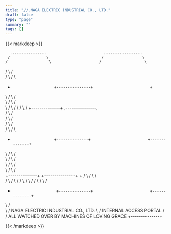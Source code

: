 ```yaml
---
title: "//.NAGA ELECTRIC INDUSTRIAL CO., LTD."
draft: false
type: "page"
summary: ""
tags: []
---
```

{{< markdeep >}}

      .--------------.                         .---------------.
     /                \                       /                 \
    /                  \                     /                   \
   /                    \                   /                     \
  /                      \                 /                       \
  +                       +---------------+                         +
   \                     /                 \                       /     
    \                   /                   \                     /       
     \                 /                     \                   /
      \               /                       \                 /
       +--------------+                        .---------------.     
      /                \                      /                 \
     /                  \                    /                   \
    /                    \                  /                     \
   /                      \                /                       \    
   +                       +--------------+                         +--------------+  
   \                      /                \                       /                \
    \                    /                  \                     /                  \
     \                  /                    \                   /                    \
      \                /                      \                 /                      \
       +--------------+                        +---------------+                        +
     /                 \                      /                 \                      /     
    /                   \                    /                   \                    /
   /                     \                  /                     \                  /
  /                       \                /                       \                /
  +                        +--------------+                         +--------------+
   \                      /                                
    \                    /   NAGA ELECTRIC INDUSTRIAL CO., LTD.
     \                  /    INTERNAL ACCESS PORTAL
      \                /     ALL WATCHED OVER BY MACHINES OF LOVING GRACE
       +--------------+
       
{{< /markdeep >}}